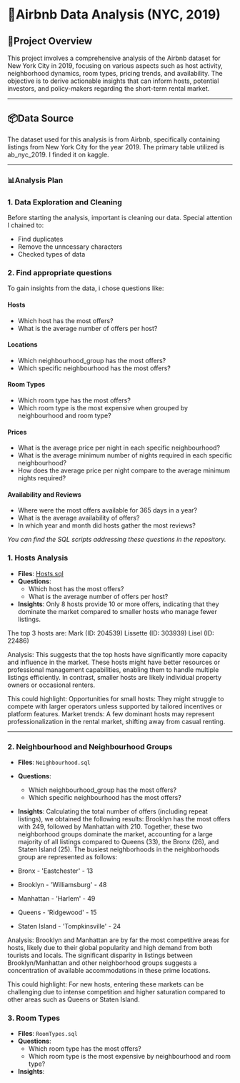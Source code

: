 # 🏨Airbnb Data Analysis (NYC, 2019)

## 📜Project Overview
This project involves a comprehensive analysis of the Airbnb dataset for New York City in 2019, focusing on various aspects such as host activity, neighborhood dynamics, room types, pricing trends, and availability. The objective is to derive actionable insights that can inform hosts, potential investors, and policy-makers regarding the short-term rental market.

---

## 📦Data Source
The dataset used for this analysis is from Airbnb, specifically containing listings from New York City for the year 2019. The primary table utilized is ab_nyc_2019. I finded it on kaggle. 

---

### **📊Analysis Plan**

### **1. Data Exploration and Cleaning**
Before starting the analysis, important is cleaning our data. Special attention I chained to:
- Find duplicates
- Remove the unncessary characters
- Checked types of data

### **2. Find appropriate questions**
To gain insights from the data, i chose questions like:

#### **Hosts**
- Which host has the most offers?
- What is the average number of offers per host?

#### **Locations**
- Which neighbourhood_group has the most offers?
- Which specific neighbourhood has the most offers?

#### **Room Types**
- Which room type has the most offers?
- Which room type is the most expensive when grouped by neighbourhood and room type?

#### **Prices**
- What is the average price per night in each specific neighbourhood?
- What is the average minimum number of nights required in each specific neighbourhood?
- How does the average price per night compare to the average minimum nights required?

#### **Availability and Reviews**
- Where were the most offers available for 365 days in a year?
- What is the average availability of offers?
- In which year and month did hosts gather the most reviews?

*You can find the SQL scripts addressing these questions in the repository.*

### **1. Hosts Analysis**
- **Files**: [Hosts.sql](DataAnalysis/Hosts.sql)
- **Questions**:
  - Which host has the most offers?
  - What is the average number of offers per host?
- **Insights**:
Only 8 hosts provide 10 or more offers, indicating that they dominate the market compared to smaller hosts who manage fewer listings.

The top 3 hosts are:
Mark (ID: 204539)
Lissette (ID: 303939)
Lisel (ID: 22486)

Analysis:
This suggests that the top hosts have significantly more capacity and influence in the market. These hosts might have better resources or professional management capabilities, enabling them to handle multiple listings efficiently. In contrast, smaller hosts are likely individual property owners or occasional renters. 

This could highlight:
Opportunities for small hosts: They might struggle to compete with larger operators unless supported by tailored incentives or platform features.
Market trends: A few dominant hosts may represent professionalization in the rental market, shifting away from casual renting.

---

### **2. Neighbourhood and Neighbourhood Groups**
- **Files**: `Neighbourhood.sql`
- **Questions**:
  - Which neighbourhood_group has the most offers?
  - Which specific neighbourhood has the most offers?
- **Insights**:
Calculating the total number of offers (including repeat listings), we obtained the following results:
Brooklyn has the most offers with 249, followed by Manhattan with 210.
Together, these two neighborhood groups dominate the market, accounting for a large majority of all listings compared to Queens (33), the Bronx (26), and Staten Island (25).
The busiest neighborhoods in the neighborhoods group are represented as follows:

- Bronx - 'Eastchester' - 13
- Brooklyn - 'Williamsburg' - 48
- Manhattan - 'Harlem' - 49
- Queens - 'Ridgewood' - 15
- Staten Island - 'Tompkinsville' - 24

Analysis:
Brooklyn and Manhattan are by far the most competitive areas for hosts, likely due to their global popularity and high demand from both tourists and locals.
The significant disparity in listings between Brooklyn/Manhattan and other neighborhood groups suggests a concentration of available accommodations in these prime locations.

This could highlight:
For new hosts, entering these markets can be challenging due to intense competition and higher saturation compared to other areas such as Queens or Staten Island.

### **3. Room Types**
- **Files**: `RoomTypes.sql`
- **Questions**:
  - Which room type has the most offers?
  - Which room type is the most expensive by neighbourhood and room type?
- **Insights**:








